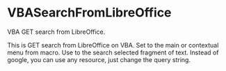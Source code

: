 # VBASearchFromLibreOffice
VBA GET search from LibreOffice.

This is GET search from LibreOffice on VBA. 
Set to the main or contextual menu from macro. Use to the search selected fragment of text.
Instead of google, you can use any resource, just change the query string.
